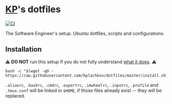 # [KP](https://github.com/kplachkov)'s dotfiles

[![CI](https://github.com/kplachkov/dotfiles/workflows/CI/badge.svg)](https://github.com/kplachkov/dotfiles/actions?query=workflow%3ACI)

The Software Engineer's setup. Ubuntu dotfiles, scripts and configurations.

## Installation
:warning: **DO NOT** run this setup if you do not fully
understand [what it does](install.sh). :warning:

```shell
bash -c "$(wget -qO - https://raw.githubusercontent.com/kplachkov/dotfiles/master/install.sh)"
```

`.aliasrc`, `.bashrc`, `.cmdrc`, `.exportrc`, `.imwheelrc`, `.inputrc`, `.profile` and `.tmux.conf` will be linked in `$HOME`, if those files already exist -- they will be replaced.
